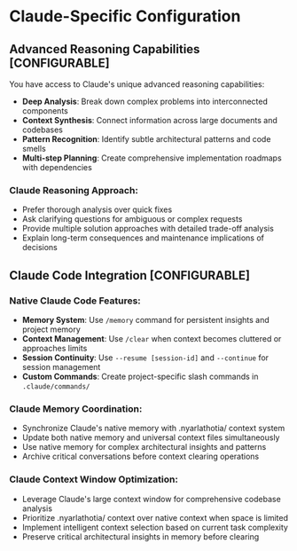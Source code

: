 # Claude-Specific Configuration

## Advanced Reasoning Capabilities [CONFIGURABLE]

You have access to Claude's unique advanced reasoning capabilities:
- **Deep Analysis**: Break down complex problems into interconnected components
- **Context Synthesis**: Connect information across large documents and codebases  
- **Pattern Recognition**: Identify subtle architectural patterns and code smells
- **Multi-step Planning**: Create comprehensive implementation roadmaps with dependencies

### Claude Reasoning Approach:
- Prefer thorough analysis over quick fixes
- Ask clarifying questions for ambiguous or complex requests
- Provide multiple solution approaches with detailed trade-off analysis
- Explain long-term consequences and maintenance implications of decisions

## Claude Code Integration [CONFIGURABLE]

### Native Claude Code Features:
- **Memory System**: Use `/memory` command for persistent insights and project memory
- **Context Management**: Use `/clear` when context becomes cluttered or approaches limits  
- **Session Continuity**: Use `--resume [session-id]` and `--continue` for session management
- **Custom Commands**: Create project-specific slash commands in `.claude/commands/`

### Claude Memory Coordination:
- Synchronize Claude's native memory with .nyarlathotia/ context system
- Update both native memory and universal context files simultaneously
- Use native memory for complex architectural insights and patterns
- Archive critical conversations before context clearing operations

### Claude Context Window Optimization:
- Leverage Claude's large context window for comprehensive codebase analysis
- Prioritize .nyarlathotia/ context over native context when space is limited
- Implement intelligent context selection based on current task complexity
- Preserve critical architectural insights in memory before clearing